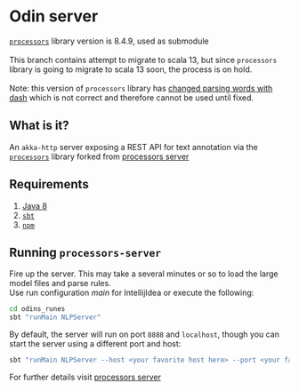 # Odin server

[`processors`](https://github.com/clulab/processors) library version is 8.4.9, used as submodule
<br><br>
This branch contains attempt to migrate to scala 13, but since `processors` library is going to migrate to scala 13 soon, the process is on hold.
<br><br>
Note: this version of `processors` library has [changed parsing words with dash](https://github.com/clulab/processors/issues/602) which is not correct and therefore cannot be used until fixed.

## What is it?

An `akka-http` server exposing a REST API for text annotation via
the [`processors`](https://github.com/clulab/processors) library forked
from [processors server](https://github.com/clu-ling/processors-server)

## Requirements

1. [Java 8](https://docs.oracle.com/javase/8/docs/technotes/guides/install/install_overview.html)
2. [`sbt`](http://www.scala-sbt.org/download.html)
3. [`npm`](https://docs.npmjs.com/cli/install)

## Running `processors-server`

Fire up the server. This may take a several minutes or so to load the large model files and parse rules.<br>
Use run configuration _main_ for IntellijIdea or execute the following:

```bash
cd odins_runes
sbt "runMain NLPServer"
```

By default, the server will run on port `8888` and `localhost`, though you can start the server using a different port
and host:

```bash
sbt "runMain NLPServer --host <your favorite host here> --port <your favorite port here>"
```

For further details visit [processors server](https://github.com/clu-ling/processors-server)

